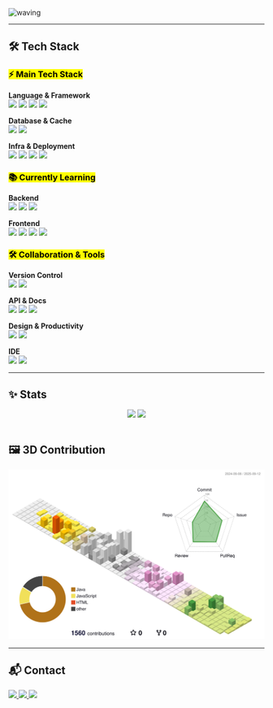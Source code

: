 <!--Title-->
![waving](https://capsule-render.vercel.app/api?type=waving&height=200&text=JIYOON&fontAlign=50&fontAlignY=40&color=gradient)

---

## 🛠 Tech Stack

<!-- Main Tech Stack -->
<h3 align="left"><mark> ⚡ Main Tech Stack </mark></h3>

**Language & Framework**  
<img src="https://img.shields.io/badge/Java-007396?style=for-the-badge&logo=java&logoColor=white"/>
<img src="https://img.shields.io/badge/SpringBoot-6DB33F?style=for-the-badge&logo=springboot&logoColor=white"/>
<img src="https://img.shields.io/badge/SpringSecurity-6DB33F?style=for-the-badge&logo=springsecurity&logoColor=white"/>
<img src="https://img.shields.io/badge/JPA/Hibernate-59666C?style=for-the-badge&logo=hibernate&logoColor=white"/>

**Database & Cache**  
<img src="https://img.shields.io/badge/MySQL-4479A1?style=for-the-badge&logo=mysql&logoColor=white"/>
<img src="https://img.shields.io/badge/Redis-DC382D?style=for-the-badge&logo=redis&logoColor=white"/>

**Infra & Deployment**  
<img src="https://img.shields.io/badge/AWS-232F3E?style=for-the-badge&logo=amazonaws&logoColor=white"/>
<img src="https://img.shields.io/badge/Vercel-000000?style=for-the-badge&logo=vercel&logoColor=white"/>
<img src="https://img.shields.io/badge/Docker-2496ED?style=for-the-badge&logo=docker&logoColor=white"/>
<img src="https://img.shields.io/badge/GitHub Actions-2088FF?style=for-the-badge&logo=githubactions&logoColor=white"/>

<!-- Currently Learning -->
<h3 align="left"><mark>📚 Currently Learning</mark></h3>

**Backend**  
<img src="https://img.shields.io/badge/QueryDSL-0078C0?style=for-the-badge&logo=graphql&logoColor=white"/>
<img src="https://img.shields.io/badge/Spring Batch-6DB33F?style=for-the-badge&logo=spring&logoColor=white"/>
<img src="https://img.shields.io/badge/WebSocket-010101?style=for-the-badge&logo=websocket&logoColor=white"/>

**Frontend**  
<img src="https://img.shields.io/badge/React-61DAFB?style=for-the-badge&logo=react&logoColor=black"/>
<img src="https://img.shields.io/badge/React Native-61DAFB?style=for-the-badge&logo=react&logoColor=black"/>
<img src="https://img.shields.io/badge/TypeScript-3178C6?style=for-the-badge&logo=typescript&logoColor=white"/>
<img src="https://img.shields.io/badge/jQuery-0769AD?style=for-the-badge&logo=jquery&logoColor=white"/>

<!-- Collaboration & Tools -->
<h3 align="left"><mark>🛠 Collaboration & Tools</mark></h3>

**Version Control**  
<img src="https://img.shields.io/badge/Git-F05032?style=for-the-badge&logo=git&logoColor=white"/>
<img src="https://img.shields.io/badge/GitHub-181717?style=for-the-badge&logo=github&logoColor=white"/>

**API & Docs**  
<img src="https://img.shields.io/badge/Swagger-85EA2D?style=for-the-badge&logo=swagger&logoColor=black"/>
<img src="https://img.shields.io/badge/Postman-FF6C37?style=for-the-badge&logo=postman&logoColor=white"/>
<img src="https://img.shields.io/badge/dbdiagram-1B72BE?style=for-the-badge&logo=diagramsdotnet&logoColor=white"/>

**Design & Productivity**  
<img src="https://img.shields.io/badge/Figma-F24E1E?style=for-the-badge&logo=figma&logoColor=white"/>
<img src="https://img.shields.io/badge/Notion-000000?style=for-the-badge&logo=notion&logoColor=white"/>

**IDE**  
<img src="https://img.shields.io/badge/IntelliJ IDEA-000000?style=for-the-badge&logo=intellijidea&logoColor=white"/>
<img src="https://img.shields.io/badge/VS Code-007ACC?style=for-the-badge&logo=visualstudiocode&logoColor=white"/>

---

## ✨ Stats

<div align="center">
  <img src="https://github-readme-stats.vercel.app/api?username=jiyoon0000&bg_color=30,dff6ff,e6e6fa&title_color=444444&text_color=444444" height="165px"/>
  <img src="https://github-readme-stats.vercel.app/api/top-langs/?username=jiyoon0000&layout=compact&bg_color=30,dff6ff,e6e6fa&title_color=444444&text_color=444444" height="200px"/>
</div>

<br>

## 🖼 3D Contribution

![GitHub 3D Contribution](./profile-3d-contrib/profile-season-animate.svg?v=2)


---

## 📬 Contact

<div align="left">
  <a href="mailto:rlawldbs9128@gmail.com">
    <img src="https://img.shields.io/badge/Email-rlawldbs9128@gmail.com-dff6ff?style=for-the-badge&logo=gmail&logoColor=white"/>
  </a>
  <a href="https://jy3574.tistory.com" target="_blank">
    <img src="https://img.shields.io/badge/Blog-Tistory-e6e6fa?style=for-the-badge&logo=blogger&logoColor=white"/>
  </a>
  <a href="https://github.com/jiyoon0000" target="_blank">
    <img src="https://img.shields.io/badge/GitHub-fffde7?style=for-the-badge&logo=github&logoColor=444444"/>
  </a>
</div>
